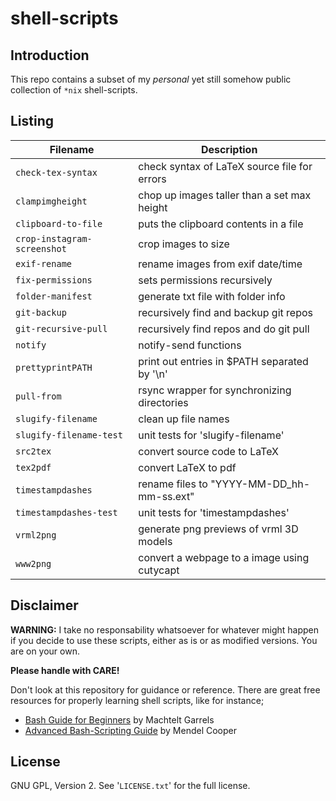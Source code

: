 shell-scripts
=============

Introduction
------------
This repo contains a subset of my *personal* yet still somehow public
collection of `*nix` shell-scripts.


Listing
-------

| **Filename**                | **Description**                              |
| --------------------------- | -------------------------------------------- |
| `check-tex-syntax`          | check syntax of LaTeX source file for errors |
| `clampimgheight`            | chop up images taller than a set max height  |
| `clipboard-to-file`         | puts the clipboard contents in a file        |
| `crop-instagram-screenshot` | crop images to size                          |
| `exif-rename`               | rename images from exif date/time            |
| `fix-permissions`           | sets permissions recursively                 |
| `folder-manifest`           | generate txt file with folder info           |
| `git-backup`                | recursively find and backup git repos        |
| `git-recursive-pull`        | recursively find repos and do git pull       |
| `notify`                    | notify-send functions                        |
| `prettyprintPATH`           | print out entries in $PATH separated by '\n' |
| `pull-from`                 | rsync wrapper for synchronizing directories  |
| `slugify-filename`          | clean up file names                          |
| `slugify-filename-test`     | unit tests for 'slugify-filename'            |
| `src2tex`                   | convert source code to LaTeX                 |
| `tex2pdf`                   | convert LaTeX to pdf                         |
| `timestampdashes`           | rename files to "YYYY-MM-DD_hh-mm-ss.ext"    |
| `timestampdashes-test`      | unit tests for 'timestampdashes'             |
| `vrml2png`                  | generate png previews of vrml 3D models      |
| `www2png`                   | convert a webpage to a image using cutycapt  |


Disclaimer
----------
**WARNING:**
I take no responsability whatsoever for whatever might happen if you decide to
use these scripts, either as is or as modified versions.  You are on your own.

**Please handle with CARE!**

Don't look at this repository for guidance or reference.  There are great free
resources for properly learning shell scripts, like for instance;

* [Bash Guide for Beginners](http://tldp.org/LDP/Bash-Beginners-Guide/html/)
  by Machtelt Garrels
* [Advanced Bash-Scripting Guide](http://www.tldp.org/LDP/abs/html/)
  by Mendel Cooper


License
-------
GNU GPL, Version 2.  See '`LICENSE.txt`' for the full license.

